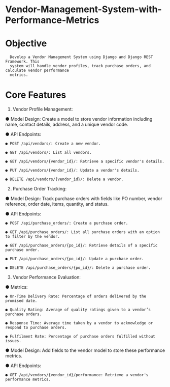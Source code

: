 # Vendor-Management-System-with-Performance-Metrics

# Objective
      Develop a Vendor Management System using Django and Django REST Framework. This
      system will handle vendor profiles, track purchase orders, and calculate vendor performance
      metrics.
      
# Core Features
  1. Vendor Profile Management:
     
  ● Model Design: Create a model to store vendor information including name, contact
  details, address, and a unique vendor code.
  
  ● API Endpoints:
  
    ● POST /api/vendors/: Create a new vendor.

    ● GET /api/vendors/: List all vendors.
    
    ● GET /api/vendors/{vendor_id}/: Retrieve a specific vendor's details.
    
    ● PUT /api/vendors/{vendor_id}/: Update a vendor's details.

    ● DELETE /api/vendors/{vendor_id}/: Delete a vendor.

  2. Purchase Order Tracking:
     
  ● Model Design: Track purchase orders with fields like PO number, vendor reference,
  order date, items, quantity, and status.
  
  ● API Endpoints:
  
    ● POST /api/purchase_orders/: Create a purchase order.
    
    ● GET /api/purchase_orders/: List all purchase orders with an option to filter by the vendor.
    
    ● GET /api/purchase_orders/{po_id}/: Retrieve details of a specific purchase order.
    
    ● PUT /api/purchase_orders/{po_id}/: Update a purchase order.
    
    ● DELETE /api/purchase_orders/{po_id}/: Delete a purchase order.
    
  3. Vendor Performance Evaluation:
     
  ● Metrics:
  
    ● On-Time Delivery Rate: Percentage of orders delivered by the promised date.
    
    ● Quality Rating: Average of quality ratings given to a vendor’s purchase orders.
    
    ● Response Time: Average time taken by a vendor to acknowledge or respond to purchase orders.
    
    ● Fulfilment Rate: Percentage of purchase orders fulfilled without issues.
    
  ● Model Design: Add fields to the vendor model to store these performance metrics.
  
  ● API Endpoints:
  
    ● GET /api/vendors/{vendor_id}/performance: Retrieve a vendor's performance metrics.
    
